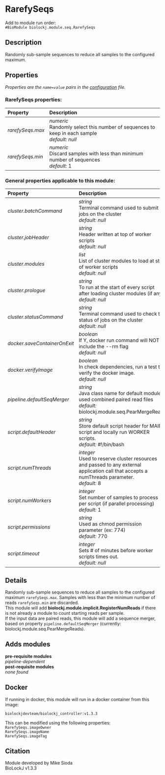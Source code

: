 # RarefySeqs
Add to module run order:                    
`#BioModule biolockj.module.seq.RarefySeqs`

## Description 
Randomly sub-sample sequences to reduce all samples to the configured maximum.

## Properties 
*Properties are the `name=value` pairs in the [configuration](../../../Configuration#properties) file.*                   

### RarefySeqs properties: 
| Property| Description |
| :--- | :--- |
| *rarefySeqs.max* | _numeric_ <br>Randomly select this number of sequences to keep in each sample<br>*default:*  *null* |
| *rarefySeqs.min* | _numeric_ <br>Discard samples with less than minimum number of sequences<br>*default:*  1 |

### General properties applicable to this module: 
| Property| Description |
| :--- | :--- |
| *cluster.batchCommand* | _string_ <br>Terminal command used to submit jobs on the cluster<br>*default:*  *null* |
| *cluster.jobHeader* | _string_ <br>Header written at top of worker scripts<br>*default:*  *null* |
| *cluster.modules* | _list_ <br>List of cluster modules to load at start of worker scripts<br>*default:*  *null* |
| *cluster.prologue* | _string_ <br>To run at the start of every script after loading cluster modules (if any)<br>*default:*  *null* |
| *cluster.statusCommand* | _string_ <br>Terminal command used to check the status of jobs on the cluster<br>*default:*  *null* |
| *docker.saveContainerOnExit* | _boolean_ <br>If Y, docker run command will NOT include the --rm flag<br>*default:*  *null* |
| *docker.verifyImage* | _boolean_ <br>In check dependencies, run a test to verify the docker image.<br>*default:*  *null* |
| *pipeline.defaultSeqMerger* | _string_ <br>Java class name for default module used combined paired read files<br>*default:*  biolockj.module.seq.PearMergeReads |
| *script.defaultHeader* | _string_ <br>Store default script header for MAIN script and locally run WORKER scripts.<br>*default:*  #!/bin/bash |
| *script.numThreads* | _integer_ <br>Used to reserve cluster resources and passed to any external application call that accepts a numThreads parameter.<br>*default:*  8 |
| *script.numWorkers* | _integer_ <br>Set number of samples to process per script (if parallel processing)<br>*default:*  1 |
| *script.permissions* | _string_ <br>Used as chmod permission parameter (ex: 774)<br>*default:*  770 |
| *script.timeout* | _integer_ <br>Sets # of minutes before worker scripts times out.<br>*default:*  *null* |

## Details 
Randomly sub-sample sequences to reduce all samples to the configured maximum `rarefySeqs.max`.  Samples with less than the minimum number of reads `rarefySeqs.min` are discarded.<br>This module will add **biolockj.module.implicit.RegisterNumReads** if there is not already a module to count starting reads per sample.<br>If the input data are paired reads, this module will add a sequence merger, based on property `pipeline.defaultSeqMerger` (currently: biolockj.module.seq.PearMergeReads).

## Adds modules 
**pre-requisite modules**                    
*pipeline-dependent*                   
**post-requisite modules**                    
*none found*                   

## Docker 
If running in docker, this module will run in a docker container from this image:<br>
```
biolockjdevteam/biolockj_controller:v1.3.3
```
This can be modified using the following properties:<br>
`RarefySeqs.imageOwner`<br>
`RarefySeqs.imageName`<br>
`RarefySeqs.imageTag`<br>

## Citation 
Module developed by Mike Sioda                   
BioLockJ v1.3.3

